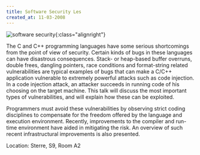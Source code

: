 ```yaml
---
title: Software Security Les
created_at: 11-03-2008
---
```


![software security](https://zeus.UGent.be/wp-content/uploads/2008/03/softwaresecurity.png){:class="alignright"}

The C and C++ programming languages have some serious shortcomings from the point of view of security. Certain kinds of bugs in these languages can have disastrous consequences. Stack- or heap-based buffer overruns, double frees, dangling pointers, race conditions and format-string related vulnerabilities are typical examples of bugs that can make a C/C++ application vulnerable to extremely powerful attacks such as code injection. In a code injection attack, an attacker succeeds in running code of his choosing on the target machine. This talk will discuss the most important types of vulnerabilities, and will explain how these can be exploited.

Programmers must avoid these vulnerabilities by observing strict coding disciplines to compensate for the freedom offered by the language and execution environment. Recently, improvements to the compiler and run-time environment have aided in mitigating the risk. An overview of such recent infrastructural improvements is also presented.

Location: Sterre, S9, Room A2
